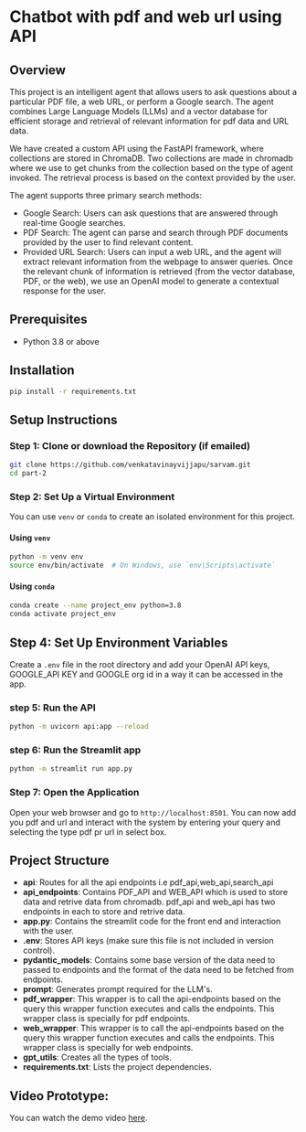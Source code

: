 # Chatbot with pdf and web url using API

## Overview
This project is an intelligent agent that allows users to ask questions about a particular PDF file, a web URL, or perform a Google search. The agent combines Large Language Models (LLMs) and a vector database for efficient storage and retrieval of relevant information for pdf data and URL data.

We have created a custom API using the FastAPI framework, where collections are stored in ChromaDB. Two collections are made in chromadb where we use to get chunks from the collection based on the type of agent invoked. The retrieval process is based on the context provided by the user.

The agent supports three primary search methods:

- Google Search: Users can ask questions that are answered through real-time Google searches.
- PDF Search: The agent can parse and search through PDF documents provided by the user to find relevant content.
- Provided URL Search: Users can input a web URL, and the agent will extract relevant information from the webpage to answer queries.
Once the relevant chunk of information is retrieved (from the vector database, PDF, or the web), we use an OpenAI model to generate a contextual response for the user.



## Prerequisites

- Python 3.8 or above

## Installation
```bash
pip install -r requirements.txt
```
## Setup Instructions

### Step 1: Clone or download the Repository (if emailed)

```bash
git clone https://github.com/venkatavinayvijjapu/sarvam.git
cd part-2
```
### Step 2: Set Up a Virtual Environment

You can use `venv` or `conda` to create an isolated environment for this project.
#### Using `venv`

```bash
python -m venv env
source env/bin/activate  # On Windows, use `env\Scripts\activate`
```

#### Using `conda`

```bash
conda create --name project_env python=3.8
conda activate project_env
```

## Step 4: Set Up Environment Variables

Create a `.env` file in the root directory and add your OpenAI API keys, GOOGLE_API KEY and GOOGLE org id in a way it can be accessed in the app.

### step 5: Run the API 
```bash
python -m uvicorn api:app --reload
```

### step 6: Run the Streamlit app

```bash
python -m streamlit run app.py
```

### Step 7: Open the Application

Open your web browser and go to `http://localhost:8501`. You can now add you pdf and url and interact with the system by entering your query and selecting the type pdf pr url in select box.

## Project Structure

- **api**: Routes for all the api endpoints i.e pdf_api,web_api,search_api
- **api_endpoints**: Contains PDF_API and WEB_API which is used to store data and retrive data from chromadb. pdf_api and web_api has two endpoints in each to store and retrive data.
- **app.py**: Contains the streamlit code for the front end and interaction with the user.
- **.env**: Stores API keys (make sure this file is not included in version control).
- **pydantic_models**: Contains some base version of the data need to passed to endpoints and the format of the data need to be fetched from endpoints.
- **prompt**: Generates prompt required for the LLM's.
- **pdf_wrapper**: This wrapper is to call the api-endpoints based on the query this wrapper function executes and calls the endpoints. This wrapper class is specially for pdf endpoints.
- **web_wrapper**: This wrapper is to call the api-endpoints based on the query this wrapper function executes and calls the endpoints. This wrapper class is specially for web endpoints.
- **gpt_utils**: Creates all the types of tools.
- **requirements.txt**: Lists the project dependencies.

## Video Prototype:
You can watch the demo video [here](https://www.veed.io/view/04cda54d-7903-4339-ab40-9a43dd85cf16?panel=share).
